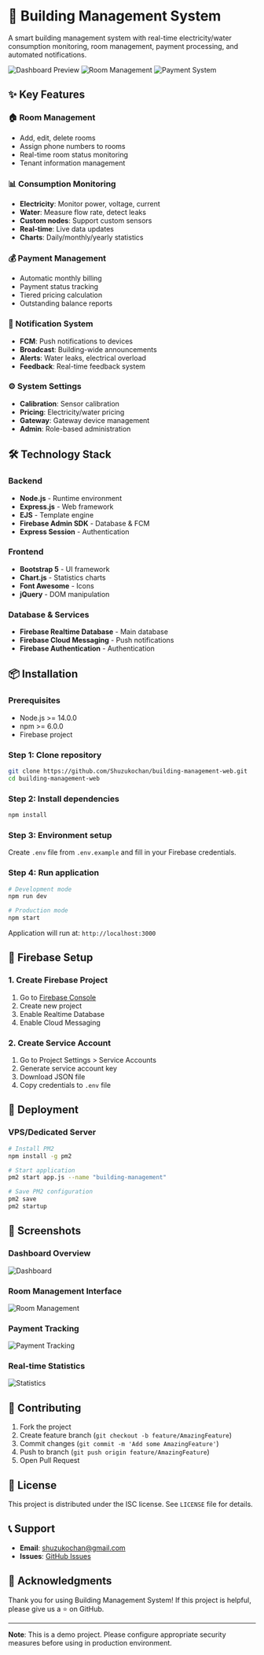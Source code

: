 # 🏢 Building Management System

A smart building management system with real-time electricity/water consumption monitoring, room management, payment processing, and automated notifications.

![Dashboard Preview](https://via.placeholder.com/800x400/4A90E2/FFFFFF?text=Dashboard+Preview)
![Room Management](https://via.placeholder.com/400x300/50C878/FFFFFF?text=Room+Management)
![Payment System](https://via.placeholder.com/400x300/FF6B35/FFFFFF?text=Payment+System)

## ✨ Key Features

### 🏠 Room Management
- Add, edit, delete rooms
- Assign phone numbers to rooms
- Real-time room status monitoring
- Tenant information management

### 📊 Consumption Monitoring
- **Electricity**: Monitor power, voltage, current
- **Water**: Measure flow rate, detect leaks
- **Custom nodes**: Support custom sensors
- **Real-time**: Live data updates
- **Charts**: Daily/monthly/yearly statistics

### 💰 Payment Management
- Automatic monthly billing
- Payment status tracking
- Tiered pricing calculation
- Outstanding balance reports

### 🔔 Notification System
- **FCM**: Push notifications to devices
- **Broadcast**: Building-wide announcements
- **Alerts**: Water leaks, electrical overload
- **Feedback**: Real-time feedback system

### ⚙️ System Settings
- **Calibration**: Sensor calibration
- **Pricing**: Electricity/water pricing
- **Gateway**: Gateway device management
- **Admin**: Role-based administration

## 🛠️ Technology Stack

### Backend
- **Node.js** - Runtime environment
- **Express.js** - Web framework
- **EJS** - Template engine
- **Firebase Admin SDK** - Database & FCM
- **Express Session** - Authentication

### Frontend
- **Bootstrap 5** - UI framework
- **Chart.js** - Statistics charts
- **Font Awesome** - Icons
- **jQuery** - DOM manipulation

### Database & Services
- **Firebase Realtime Database** - Main database
- **Firebase Cloud Messaging** - Push notifications
- **Firebase Authentication** - Authentication

## 📦 Installation

### Prerequisites
- Node.js >= 14.0.0
- npm >= 6.0.0
- Firebase project

### Step 1: Clone repository
```bash
git clone https://github.com/Shuzukochan/building-management-web.git
cd building-management-web
```

### Step 2: Install dependencies
```bash
npm install
```

### Step 3: Environment setup
Create `.env` file from `.env.example` and fill in your Firebase credentials.

### Step 4: Run application
```bash
# Development mode
npm run dev

# Production mode
npm start
```

Application will run at: `http://localhost:3000`

## 🔧 Firebase Setup

### 1. Create Firebase Project
1. Go to [Firebase Console](https://console.firebase.google.com/)
2. Create new project
3. Enable Realtime Database
4. Enable Cloud Messaging

### 2. Create Service Account
1. Go to Project Settings > Service Accounts
2. Generate service account key
3. Download JSON file
4. Copy credentials to `.env` file

## 🚀 Deployment

### VPS/Dedicated Server
```bash
# Install PM2
npm install -g pm2

# Start application
pm2 start app.js --name "building-management"

# Save PM2 configuration
pm2 save
pm2 startup
```

## 📱 Screenshots

### Dashboard Overview
![Dashboard](https://via.placeholder.com/600x400/4A90E2/FFFFFF?text=Dashboard+Overview)

### Room Management Interface
![Room Management](https://via.placeholder.com/600x400/50C878/FFFFFF?text=Room+Management+Interface)

### Payment Tracking
![Payment Tracking](https://via.placeholder.com/600x400/FF6B35/FFFFFF?text=Payment+Tracking)

### Real-time Statistics
![Statistics](https://via.placeholder.com/600x400/9B59B6/FFFFFF?text=Real-time+Statistics)

## 🤝 Contributing

1. Fork the project
2. Create feature branch (`git checkout -b feature/AmazingFeature`)
3. Commit changes (`git commit -m 'Add some AmazingFeature'`)
4. Push to branch (`git push origin feature/AmazingFeature`)
5. Open Pull Request

## 📝 License

This project is distributed under the ISC license. See `LICENSE` file for details.

## 📞 Support

- **Email**: shuzukochan@gmail.com
- **Issues**: [GitHub Issues](https://github.com/Shuzukochan/building-management-web/issues)

## 🙏 Acknowledgments

Thank you for using Building Management System! If this project is helpful, please give us a ⭐ on GitHub.

---

**Note**: This is a demo project. Please configure appropriate security measures before using in production environment.
